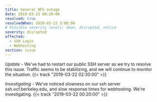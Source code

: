 ```yaml
---
title: General NFS outage
date: 2019-03-22 00:20:00
resolved: true
resolvedWhen: 2019-03-22 3:00:00
# Possible severity levels: down, disrupted, notice
severity: disrupted
affected:
  - SSH Login
  - Webhosting
section: issue
---
```


*Update* - We've had to restart our public SSH server as we try to resolve this issue. Traffic seems to be stabilizing, and we will continue to monitor the situation. {{< track "2019-03-22 02:30:00" >}}

*Investigating* - We've noticed slowness on our ssh server ssh.ocf.berkeley.edu, and slow response times for webhosting. We're investigating. {{< track "2019-03-22 00:20:00" >}}
